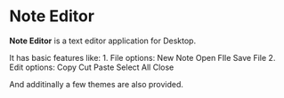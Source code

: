 # Note Editor
**Note Editor** is a text editor application for Desktop.

It has basic features like:
    1. File options:
        New Note
        Open FIle
        Save File
    2. Edit options:
        Copy
        Cut
        Paste
        Select All
        Close

And additinally a few themes are also provided.

